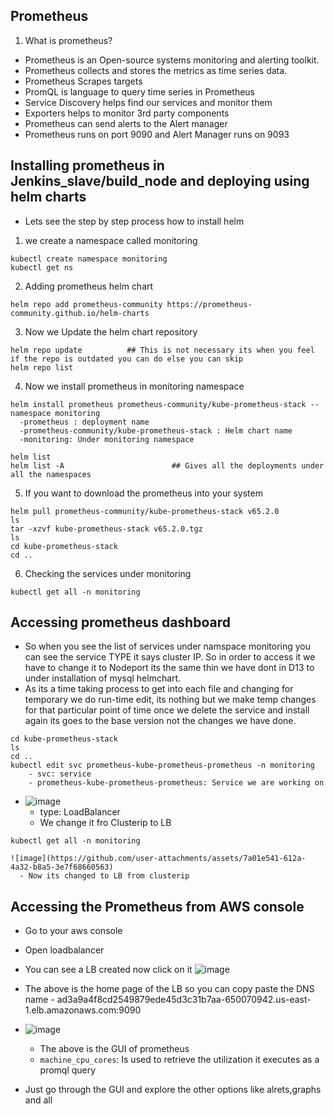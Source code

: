 ## Prometheus
1. What is prometheus?
- Prometheus is an Open-source systems monitoring and alerting toolkit.
- Prometheus collects and stores the metrics as time series data.
- Prometheus Scrapes targets
- PromQL is language to query time series in Prometheus
- Service Discovery helps find our services and monitor them
- Exporters helps to monitor 3rd party components
- Prometheus can send alerts to the Alert manager
- Prometheus runs on port 9090 and Alert Manager runs on 9093

## Installing prometheus in Jenkins_slave/build_node and deploying using helm charts
- Lets see the step by step process how to install helm
1.  we create a namespace called monitoring
```
kubectl create namespace monitoring
kubectl get ns
```


2. Adding prometheus helm chart
```
helm repo add prometheus-community https://prometheus-community.github.io/helm-charts
```


3. Now we Update the helm chart repository
```
helm repo update          ## This is not necessary its when you feel if the repo is outdated you can do else you can skip
helm repo list
```


4. Now we install prometheus in monitoring namespace
```
helm install prometheus prometheus-community/kube-prometheus-stack --namespace monitoring
  -prometheus : deployment name
  -prometheus-community/kube-prometheus-stack : Helm chart name
  -monitoring: Under monitoring namespace

helm list
helm list -A                        ## Gives all the deployments under all the namespaces
```


5. If you want to download the prometheus into your system
```
helm pull prometheus-community/kube-prometheus-stack v65.2.0
ls
tar -xzvf kube-prometheus-stack v65.2.0.tgz
ls
cd kube-prometheus-stack
cd ..
```

6. Checking the services under monitoring
```
kubectl get all -n monitoring
```
## Accessing prometheus dashboard
- So when you see the list of services under namspace monitoring you can see the service TYPE it says cluster IP. So in order to access it we have to change it to Nodeport its the same thin we have dont in D13 to under installation of mysql helmchart.
- As its a time taking process to get into  each file and changing for temporary we do run-time edit, its nothing but we make temp changes for that particular point of time once we delete the service and install again its goes to the base version not the changes we have done.
```
cd kube-prometheus-stack
ls
cd ..
kubectl edit svc prometheus-kube-prometheus-prometheus -n monitoring
    - svc: service
    - prometheus-kube-prometheus-prometheus: Service we are working on
```
- ![image](https://github.com/user-attachments/assets/4b69c98a-9537-40ff-a4f0-fbe52ed23d6a)
    - type: LoadBalancer
    - We change it fro Clusterip to LB

```
kubectl get all -n monitoring

![image](https://github.com/user-attachments/assets/7a01e541-612a-4a32-b8a5-3e7f68660563)
  - Now its changed to LB from clusterip
```

## Accessing the Prometheus from AWS console
- Go to your aws console
- Open loadbalancer
- You can see a LB created now click on it
![image](https://github.com/user-attachments/assets/3b9e0bcc-a00f-4334-97c4-58a4acf5f301)
- The above is the home page of the LB so you can copy paste the DNS name
      - ad3a9a4f8cd2549879ede45d3c31b7aa-650070942.us-east-1.elb.amazonaws.com:9090
- ![image](https://github.com/user-attachments/assets/9e1c7a3e-08c9-453a-a43f-2eca90bc5d9b)
    - The above is the GUI of prometheus
    - ```machine_cpu_cores```: Is used to retrieve the utilization it executes as a promql query
 
- Just go through the GUI and explore the other options like alrets,graphs and all









